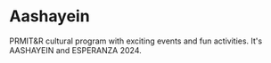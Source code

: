 # Aashayein
PRMIT&amp;R cultural program with exciting events and fun activities. It's AASHAYEIN and ESPERANZA 2024.
